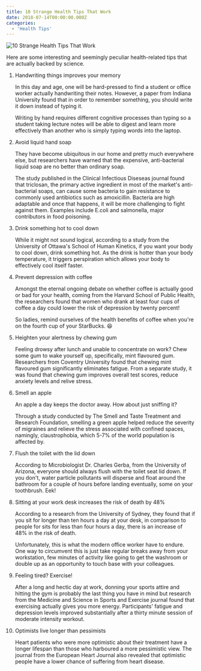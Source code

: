 ```yaml
---
title: 10 Strange Health Tips That Work
date: 2018-07-14T00:00:00.000Z
categories:
  - 'Health Tips'
---
```

![10 Strange Health Tips That Work](/img/horizon.jpeg)

Here are some interesting and seemingly peculiar health-related tips that are actually backed by science.

1. Handwriting things improves your memory

	In this day and age, one will be hard-pressed to find a student or office worker actually handwriting their notes. However, a paper from Indiana University found that in order to remember something, you should write it down instead of typing it.

	Writing by hand requires different cognitive processes than typing so a student taking lecture notes will be able to digest and learn more effectively than another who is simply typing words into the laptop.

2. Avoid liquid hand soap

	They have become ubiquitous in our home and pretty much everywhere else, but researchers have warned that the expensive, anti-bacterial liquid soap are no better than ordinary soap.
	
	The study published in the Clinical Infectious Diseseas journal found that triclosan, the primary active ingredient in most of the market's anti-bacterial soaps, can cause some bacteria to gain resistance to commonly used antibiotics such as amoxicillin. Bacteria are high adaptable and once that happens, it will be more challenging to fight against them. Examples include E.coli and salmonella, major contributors in food poisoning.	

3. Drink something hot to cool down

	While it might not sound logical, according to a study from the University of Ottawa's School of Human Kinetics, if you want your body to cool down, drink something hot. As the drink is hotter than your body temperature, it triggers perspiration which allows your body to effectively cool itself faster.

4. Prevent depression with coffee

	Amongst the eternal ongoing debate on whether coffee is actually good or bad for your health, coming from the Harvard School of Public Health, the researchers found that women who drank at least four cups of coffee a day could lower the risk of depression by twenty percent!
	
	So ladies, remind ourselves of the health benefits of coffee when you're on the fourth cup of your StarBucks. &#128518;

5. Heighten your alertness by chewing gum

	Feeling drowsy after lunch and unable to concentrate on work? Chew some gum to wake yourself up, specifically, mint flavoured gum. Researchers from Coventry University found that chewing mint flavoured gum significantly eliminates fatigue. From a separate study, it was found that chewing gum improves overall test scores, reduce anxiety levels and relive stress.

6. Smell an apple

	An apple a day keeps the doctor away. How about just sniffing it?
	
	Through a study conducted by The Smell and Taste Treatment and Research Foundation, smelling a green apple helped reduce the severity of migraines and relieve the stress associated with confined spaces, namingly, claustrophobia, which 5-7% of the world population is affected by.

7. Flush the toilet with the lid down

	According to Microbiologist Dr. Charles Gerba, from the University of Arizona, everyone should always flush with the toilet seat lid down. If you don't, water particle pollutants will disperse and float around the bathroom for a couple of hours before landing eventually, some on your toothbrush. Eek!

8. Sitting at your work desk increases the risk of death by 48%

	According to a research from the University of Sydney, they found that if you sit for longer than ten hours a day at your desk, in comparison to people for sits for less than four hours a day, there is an increase of 48% in the risk of death.
	
	Unfortunately, this is what the modern office worker have to endure. One way to circumvent this is just take regular breaks away from your workstation, few minutes of activity like going to get the washroom or double up as an opportunity to touch base with your colleagues.

9. Feeling tired? Exercise!

	After a long and hectic day at work, donning your sports attire and hitting the gym is probably the last thing you have in mind but research from the Medicine and Science in Sports and Exercise journal found that exercising actually gives you more energy. Participants' fatigue and depression levels improved substantially after a thirty minute session of moderate intensity workout.

10. Optimists live longer than pessimists

	Heart patients who were more optimistic about their treatment have a longer lifespan than those who harboured a more pessimistic view. The journal from the European Heart Journal also revealed that optimistic people have a lower chance of suffering from heart disease.